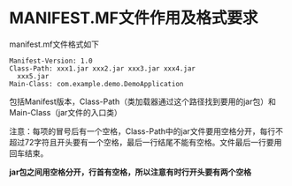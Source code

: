 # MANIFEST.MF文件作用及格式要求

manifest.mf文件格式如下

```
Manifest-Version: 1.0
Class-Path: xxx1.jar xxx2.jar xxx3.jar xxx4.jar
  xxx5.jar
Main-Class: com.example.demo.DemoApplication

```

包括Manifest版本，Class-Path（类加载器通过这个路径找到要用的jar包）和Main-Class（jar文件的入口类）

注意：每项的冒号后有一个空格，Class-Path中的jar文件要用空格分开，每行不超过72字符且开头要有一个空格，最后一行结尾不能有空格。文件最后一行要用回车结束。

**jar包之间用空格分开，行首有空格，所以注意有时行开头要有两个空格**